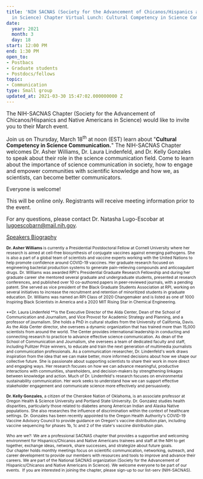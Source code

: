 ```yaml
---
title: 'NIH SACNAS (Society for the Advancement of Chicanos/Hispanics and Native Americans
  in Science) Chapter Virtual Lunch: Cultural Competency in Science Communication'
date:
  year: 2021
  month: 3
  day: 18
start: 12:00 PM
end: 1:30 PM
open_to:
- Postbacs
- Graduate students
- Postdocs/fellows
topic:
- Communication
type: Small group
updated_at: 2021-03-30 15:47:02.000000000 Z
---
```

The NIH-SACNAS Chapter (Society for the Advancement of
Chicanos/Hispanics and Native Americans in Science) would like to invite
you to their March event. 

Join us on Thursday, March 18<sup>th</sup> at noon (EST) learn about
"**Cultural Competency in Science Communication.**" The NIH-SACNAS
Chapter welcomes Dr. Asher Williams, Dr. Laura Lindenfeld, and Dr. Kelly
Gonzales to speak about their role in the science communication field.
Come to learn about the importance of science communication in society,
how to engage and empower communities with scientific knowledge and how
we, as scientists, can become better communicators. 

Everyone is welcome! 

This will be online only. Registrants will receive meeting information
prior to the event.

For any questions, please contact Dr. Natasha Lugo-Escobar at
lugoescobarn@mail.nih.gov.  

<span style="text-decoration: underline;">Speakers Biography</span>

<span style="font-size: 8pt;"><strong>Dr. Asher Williams </strong>is
currently a Presidential Postdoctoral Fellow at Cornell University where
her research is aimed at cell-free biosynthesis of conjugate vaccines
against emerging pathogens. She is also a part of a global team of
scientists and vaccine experts working with the United Nations to help
promote confidence around COVID-19 vaccines. Her graduate research
focused on engineering bacterial production systems to generate
pain-relieving compounds and anticoagulant drugs. Dr. Williams was
awarded RPI's Presidential Graduate Research Fellowship and during her
graduate career she mentored several graduate and undergraduate
students, presented at research conferences, and published over 10
co-authored papers in peer-reviewed journals, with a pending patent. She
served as vice president of the Black Graduate Students Association at
RPI, working on several initiatives to increase the recruitment and
retention of minoritized students in graduate education. Dr. Williams
was named an RPI Class of 2020 Changemaker and is listed as one of 1000
Inspiring Black Scientists in America and a 2020 MIT Rising Star in
Chemical Engineering.</span>

<span style="font-size: 8pt;">**Dr. Laura Lindenfeld **is the Executive
Director of the Alda Center, Dean of the School of Communication and
Journalism, and Vice Provost for Academic Strategy and Planning, and a
professor of journalism. She holds a PhD in cultural studies from the
University of California, Davis. As the Alda Center director, she
oversees a dynamic organization that has trained more than 15,000
scientists from around the world. The Center provides international
leadership in conducting and connecting research to practice to advance
effective science communication. As dean of the School of Communication
and Journalism, she oversees a team of dedicated faculty and staff,
including Pulitzer Prize winners, to educate and train the next
generation of multimedia journalists and communication professionals. As
a communication researcher, Dr. Lindenfeld\'s work draws inspiration
from the idea that we can make better, more informed decisions about how
we shape our collective future. She is passionate about supporting
scientists to share their work in more direct and engaging ways. Her
research focuses on how we can advance meaningful, productive
interactions with communities, shareholders, and decision-makers by
strengthening linkages between knowledge and action. Much of Dr.
Lindenfeld\'s research focuses on environmental sustainability
communication. Her work seeks to understand how we can support effective
stakeholder engagement and communicate science more effectively and
persuasively. </span>

<span style="font-size: 8pt;">**Dr. Kelly Gonzales**, a citizen of the
Cherokee Nation of Oklahoma, is an associate professor at Oregon Health
&amp; Science University and Portland State University. Dr. Gonzalez
studies health disparities, particularly those related to diabetes among
American Indian and Alaska Native populations. She also researches the
influence of discrimination within the context of healthcare settings.
Dr. Gonzales has been recently appointed to the Oregon Health
Authority's COVID-19 Vaccine Advisory Council to provide guidance on
Oregon's vaccine distribution plan, including vaccine sequencing for
phases 1b, 1c and 2 of the state's vaccine distribution plan.</span>

<span style="font-size: 8pt;">Who are we?: We are a professional SACNAS
chapter that provides a supportive and welcoming environment for
Hispanics/Chicanos and Native Americans trainees and staff at the NIH to
get together, exchange ideas, network, share successes, and strategize
about future goals. Our chapter holds monthly meetings focus on
scientific communication, networking, outreach, and career development
to provide our members with resources and tools to improve and
advance their careers. We are part of the National SACNAS organization
(Society for the Advancement of Hispanics/Chicanos and Native Americans
in Science). We welcome everyone to be part of our events.  If you are
interested in joining the chapter, please sign-up to our list-serv
(NIH-SACNAS). </span>

 

 

 
